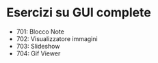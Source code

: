 # Esercizi su GUI complete

-   701: Blocco Note
-   702: Visualizzatore immagini
-   703: Slideshow
-   704: Gif Viewer
